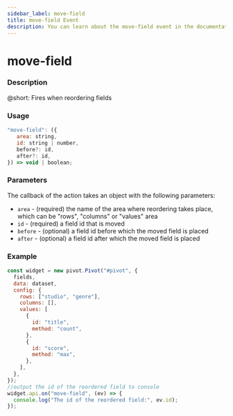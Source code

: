 ```yaml
---
sidebar_label: move-field
title: move-field Event
description: You can learn about the move-field event in the documentation of the DHTMLX JavaScript Pivot library. Browse developer guides and API reference, try out code examples and live demos, and download a free 30-day evaluation version of DHTMLX Pivot.
---
```


# move-field

### Description

@short: Fires when reordering fields

### Usage

~~~jsx {}
"move-field": ({
   area: string,
   id: string | number,
   before?: id,
   after?: id,
}) => void | boolean;
~~~

### Parameters

The callback of the action takes an object with the following parameters:

- `area` - (required) the name of the area where reordering takes place, which can be "rows", "columns" or "values" area
- `id` - (required) a field id that is moved
- `before` - (optional) a field id before which the moved field is placed
- `after` - (optional) a field id after which the moved field is placed

### Example

~~~jsx {}
const widget = new pivot.Pivot("#pivot", {
  fields,
  data: dataset,
  config: {
    rows: ["studio", "genre"],
    columns: [],
    values: [
      {
        id: "title",
        method: "count",
      },
      {
        id: "score",
        method: "max",
      },
    ],
  },
});
//output the id of the reordered field to console 
widget.api.on("move-field", (ev) => {
  console.log("The id of the reordered field:", ev.id);
});
~~~

